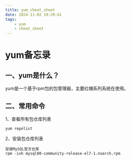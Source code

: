 ```yaml
---
title: yum_cheat_sheet
date: 2024-11-02 19:29:41
tags:
    - yum
    - cheat_sheet
---
```


# yum备忘录
## 一、yum是什么？
yum是一个基于rpm包的包管理器，主要红帽系列系统在使用。
## 二、常用命令
1、查看所有包仓库列表  
```
yum repolist
```
2、安装包仓库列表  
```
安装MySQL官方仓库
rpm -ivh mysql80-community-release-el7-1.noarch.rpm
```